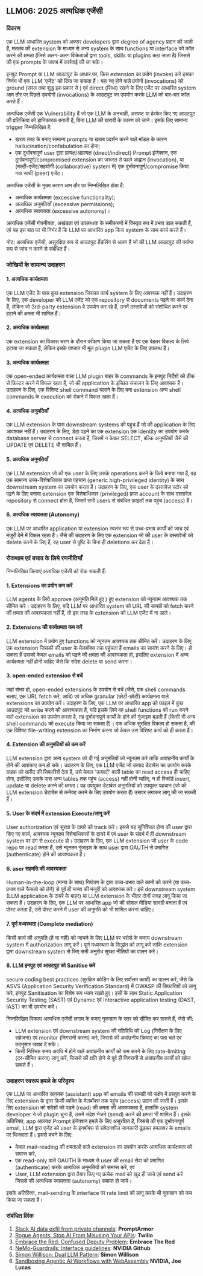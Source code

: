 ## LLM06: 2025 अत्यधिक एजेंसी

### विवरण

एक LLM आधारित system को अक्सर developers द्वारा degree of agency प्रदान की जाती हैं, मतलब की extension के माध्यम से अन्य system के साथ functions या interface को कॉल करने की क्षमता (जिसे अलग-अलग विक्रेताओं द्वारा tools, skills या plugins कहा जाता है) जिससे की एक prompts के जवाब में कार्रवाई की जा सके। 

इनपुट Prompt या LLM आउटपुट के आधार पर, किस extension का प्रयोग (invoke) करे इसका निर्णय भी एक LLM 'एजेंट' को दिया जा सकता हैं। यहा नए होने वाले प्रयोगों (invocations) को ground (सरल तथा शुद्ध इक प्रकार से ) एवं direct (सिधा) रखने के लिए एजेंट पर आधारित system आम तौर पर पिछले उपयोगों (invocations) के आउटपुट का उपयोग करके LLM को बार-बार कॉल करते हैंं।

अत्यधिक एजेंसी एक Vulnerability हैं जो एक LLM के अनचाही, अस्पष्ट या हेरफेर किए गए आउटपुट की प्रतिक्रिया को हानिकारक बनाती हैं, बिना LLM की खराबी के कारण को जाने। इसके लिए सामान्य trigger निम्नलिखित है:
* खराब तरह के बनाए सामान्य prompts या खराब प्रदर्शन करने वाले मॉडल के कारण hallucination/confabulation का होना;
* एक दुर्भावनापूर्ण user द्वारा प्रत्यक्ष/अप्रत्यक्ष (direct/indirect) Prompt इंजेक्शन, एक दुर्भावनापूर्ण/compromised extension का जरूरत से पहले आह्वान (invocation), या (मल्टी-एजेंट/सहयोगी (collaborative) system में) एक दुर्भावनापूर्ण/compromise किया गया साथी (peer) एजेंट।

अत्यधिक एजेंसी के मुख्य कारण आम तौर पर निम्नलिखित होता हैं:
* अत्यधिक कार्यक्षमता (excessive functionality);
* अत्यधिक अनुमतियाँ (excessive permissions);
* अत्यधिक स्वायत्तता (excessive autonomy)।

अत्यधिक एजेंसी गोपनीयता, अखंडता एवं उपलब्धता के समीकरणों में विस्तृत रूप में प्रभाव डाल सकती हैं, एवं यह इस बात पर भी निर्भर हैं कि LLM पर आधारित app किस system के साथ कार्य करते हैं।

नोट: अत्यधिक एजेंसी, असुरक्षित रूप से आउटपुट हैंंडलिंग से अलग हैं जो की LLM आउटपुट की पर्याप्त रूप से जांच न करने से संबंधित हैं।

### जोखिमों के सामान्य उदाहरण

#### 1. अत्यधिक कार्यक्षमता
  एक LLM एजेंट के पास कुछ extension जिसका कार्य system के लिए आवश्यक नहीं हैंं। उदाहरण के लिए, एक developer को LLM एजेंट को एक repository से documents पढ़ने का कार्य देना हैं, लेकिन जो 3rd-party extension वे उपयोग कर रहे हैंं, उनमें दस्तावेजों को संशोधित करने एवं हटाने की क्षमता भी शामिल हैं।
#### 2. अत्यधिक कार्यक्षमता
  एक extension का विकास चरण के दौरान परीक्षण किया जा सकता हैं एवं एक बेहतर विकल्प के लिये हटाया जा सकता हैं, लेकिन इसके पश्चात भी मूल plugin LLM एजेंट के लिए उपलब्ध हैं।
#### 3. अत्यधिक कार्यक्षमता
  एक open-ended कार्यक्षमता वाला LLM plugin बाहर के commands के इनपुट निर्देशों को ठीक से फ़िल्टर करने में विफल रहता हैं, जो की application के इच्छित संचालन के लिए आवश्यक हैं। उदाहरण के लिए, एक विशिष्ट shell command चलाने के लिए बना extension अन्य shell commands के execution को रोकने में विफल रहता हैं।
#### 4. अत्यधिक अनुमतियाँ
  एक LLM extension के पास downstream systems की पहुच हैं जो की application के लिए आवश्यक नहीं हैं। उदाहरण के लिए, डेटा पढ़ने का एक extension एक identity का उपयोग करके database server से connect करता हैं, जिसमें न केवल SELECT, बल्कि अनुमतियों जैसे की UPDATE एवं DELETE भी शामिल हैंं।
#### 5. अत्यधिक अनुमतियाँ
  एक LLM extension जो की एक user के लिए उसके operations करने के किये बनाया गया हैं, वह एक सामान्य उच्च-विशेषाधिकार प्राप्त पहचान (generic high-privileged identity) के साथ downstream system का उपयोग करता हैं। उदाहरण के लिए, एक user के दस्तावेज़ स्टोर को पढ़ने के लिए बनाया extension एक विशेषाधिकार (privileged) प्राप्त account के साथ दस्तावेज़ repository से connect होता हैं, जिसमें सभी users से संबंधित फ़ाइलों तक पहुंच (access) हैं।
#### 6. अत्यधिक स्वायत्तता (Autonomy)
  एक LLM पर आधारित application या extension स्वतंत्र रूप से उच्च-प्रभाव कार्यों को जाच एवं मंज़ूरी देने में विफल रहता हैं। जैसे की उदाहरण के लिए एक extension जो की user के दस्तावेजों को delete करने के लिए हैं, वह user से पुष्टि के बिना ही deletions कर देता हैं।

### रोकथाम एवं बचाव के लिये रणनीतियाँ

निम्नलिखित क्रियाएं अत्यधिक एजेंसी को रोक सकती हैंं:

#### 1. Extensions का प्रयोग कम करें
  LLM  agents के लिये approve (अनुमति मिले हुए ) हुए extension को न्यूनतम आवश्यक तक सीमित करे। उदाहरण के लिए, यदि LLM पर आधारित system को URL की सामग्री को fetch करने की क्षमता की आवश्यकता नहीं हैं, तो इस तरह के extension को LLM एजेंट में ना डाले।
#### 2. Extensions की कार्यक्षमता कम करें
  LLM extension में प्रयोग हुए functions को न्यूनतम आवश्यक तक सीमित करें। उदाहरण के लिए, एक extension जिसकी की user के मेलबॉक्स तक पहुंचता हैं emails का सारांश करने के लिए। हो सकता हैंं उसको केवल emails को पढ़ने की क्षमता की आवश्यकता हो, इसलिए extension में अन्य कार्यक्षमता नहीं होनी चाहिए जैसे कि संदेश delete या send करना।
#### 3. open-ended extension से बचें
  जहां संभव हो, open-ended extensions के उपयोग से बचें (जैसे, एक shell commands चलाएं, एक URL fetch करे, आदि) एवं अधिक granular (छोटी-छोटी) कार्यक्षमता वाले extensions का उपयोग करें। उदाहरण के लिए, एक LLM पर आधारित app को फ़ाइल में कुछ आउटपुट को write करने की आवश्यकता हैं, यदि इसके लिये वह shell functions को run करने वाले extension का उपयोग करता है, तह दुर्भावनापूर्ण कार्यों के होने की गुंजाइश बड़ती हैं (किसी भी अन्य shell commands को execute किया जा सकता हैं)। एक अधिक सुरक्षित विकल्प हो सकता है, की एक विशिष्ट file-writing extension का निर्माण करना जो केवल उस विशिष्ट कार्य को ही करता हैं।
#### 4. Extension की अनुमतियों को कम करें
  LLM extension द्वारा अन्य system को दी गई अनुमतियों को न्यूनतम करे ताकि अवांछनीय कार्यों के होने की आशंकाए कम हो सके। उदाहरण के लिए, एक LLM एजेंट जो उत्पाद डेटाबेस का उपयोग करके ग्राहक को खरीद की सिफारिशें देता हैं, उसे केवल 'उत्पादों' वाली table का read access ही चाहिए होगा, इसीलिए उसके पास अन्य tables तक पहुंच (access) नहीं होनी चाहिए, न ही रिकॉर्ड insert, update या delete करने की क्षमता। यह उपयुक्त डेटाबेस अनुमतियों को उपयुक्त पहचान (जो की LLM extension डेटाबेस से कनेक्ट करने के लिए उपयोग करता हैं) उसपर लगाकर लागू की जा सकती हैंं।
#### 5. User के संदर्भ में extension Execute/लागू करें
  User authorization एवं सुरक्षा के दायरे को track करे। इससे यह सुनिश्चित होगा की user द्वारा किए गए कार्य, आवश्यक न्यूनतम विशेषाधिकारों के दायरे में एवं user के संदर्भ में ही downstream system पर ढंग से execute हो। उदाहरण के लिए, एक LLM extension जो user के code repo पर read करता हैं, उसे न्यूनतम गुंजाइश के साथ user द्वारा OAUTH से प्रमाणित (authenticate) होने की आवश्यकता हैं।
#### 6. user सहमति की आवश्यकता
  Human-in-the-loop (मानव के साथ) नियंत्रण के द्वारा उच्च-प्रभाव वाले कामों को करने (या उच्च-प्रभाव वाले फैसलो को लेने) से पूर्व ही मानव की मंजूरी को आवश्यक करे। इसे downstream system (LLM application के दायरे के बाहर) या LLM extension के भीतर दोनों जगह लागू किया जा सकता हैं। उदाहरण के लिए, एक LLM पर आधारित app जो की सोशल मीडिया सामग्री बनाता हैं एवं पोस्ट करता हैं, उसे पोस्ट करने में user की अनुमति को भी शामिल करना चाहिए।
#### 7. पूर्ण मध्यस्थता (Complete mediation)
  किसी कार्य की अनुमति (है या नहीं) को जाचने के लिए LLM पर भरोसे के बजाय downstream system में authorization लागू करें। पूर्ण मध्यस्थता के सिद्धांत को लागू करें ताकि extension द्वारा downstream system से किए सभी अनुरोध सुरक्षा नीतियों का पालन करे।
#### 8. LLM इनपुट एवं आउटपुट को Sanitise करें
  secure coding best practices (सुरक्षित कोडिंग के लिए सर्वोत्तम कार्यों) का पालन करें, जैसे कि ASVS (Application Security Verification Standard) में OWASP की सिफारिशों को लागू करे, इनपुट Sanitisation का विशेष रूप ध्यान रखते हुए। इसी के साथ Static Application Security Testing (SAST) एवं Dynamic एवं Interactive application testing (DAST, IAST) का भी उपयोग करें।

निम्नलिखित विकल्प अत्यधिक एजेंसी लगाम के बजाए नुकसान के स्तर को सीमित कर सकते हैंं, जेसे की:

- LLM extension एवं downstream system की गतिविधि को Log (निरीक्षण के लिए सहेजना) एवं monitor (निगरानी करना) करे, जिससे की अवांछनीय क्रियाएं का पता चले एवं तदनुसार जवाब दें सके।
- किसी निश्चित समय अवधि में होने वाले अवांछनीय कार्यों को कम करने के लिए rate-limiting (दर-सीमित करना) लागू करें, जिससे की क्षति होने से पूर्व ही निगरानी से अवांछनीय कार्यों को खोज सकते हैंं।

### उदाहरण स्वरूप हमले के परिदृश्य

एक LLM पर आधारित सहायक (assistant) app को emails की सामग्री को संक्षेप में प्रस्तुत करने के लिए extension के द्वारा किसी व्यक्ति के मेलबॉक्स तक पहुंच (access) प्रदान की जाती हैं। इसके लिए extension को संदेशों को पड़ने (read) की क्षमता की आवश्यकता हैं, हालांकि system developer ने जो plugin चुना हैं, उसमें संदेश भेजने (send) करने की क्षमता भी शामिल हैंं। इसके अतिरिक्त, app अप्रत्यक्ष Prompt इंजेक्शन हमले के लिए असुरक्षित हैं, जिससे की एक दुर्भावनापूर्ण email, LLM द्वारा एजेंट को user के इनबॉक्स से संवेदनशील जानकारी ढूंढकर हमलावर के emails पर भिजवाता हैं। इससे बचने के लिए:
* केवल mail-reading की क्षमताओं वाले extension का उपयोग करके अत्यधिक कार्यक्षमता को समाप्त करे,
* एक read-only वाले OAUTH के माध्यम से user की email सेवा को प्रमाणित (authenticate) करके अत्यधिक अनुमतियों को समाप्त करे, एवं
* User, LLM extension द्वारा तैयार किए गए प्रत्येक mail को खुद ही जाचे एवं send करे जिससे की अत्यधिक स्वायत्तता (autonomy) समाप्त हो जाये।

इसके अतिरिक्त, mail-sending के interface पर rate limit को लागू करके भी नुकसान को कम किया जा सकता हैं।

### संबंधित लिंक

1. [Slack AI data exfil from private channels](https://promptarmor.substack.com/p/slack-ai-data-exfiltration-from-private): **PromptArmor**
2. [Rogue Agents: Stop AI From Misusing Your APIs](https://www.twilio.com/en-us/blog/rogue-ai-agents-secure-your-apis): **Twilio**
3. [Embrace the Red: Confused Deputy Problem](https://embracethered.com/blog/posts/2023/chatgpt-cross-plugin-request-forgery-and-prompt-injection./): **Embrace The Red**
4. [NeMo-Guardrails: Interface guidelines](https://github.com/NVIDIA/NeMo-Guardrails/blob/main/docs/security/guidelines.md): **NVIDIA Github**
6. [Simon Willison: Dual LLM Pattern](https://simonwillison.net/2023/Apr/25/dual-llm-pattern/): **Simon Willison**
7. [Sandboxing Agentic AI Workflows with WebAssembly](https://developer.nvidia.com/blog/sandboxing-agentic-ai-workflows-with-webassembly/) **NVIDIA, Joe Lucas**